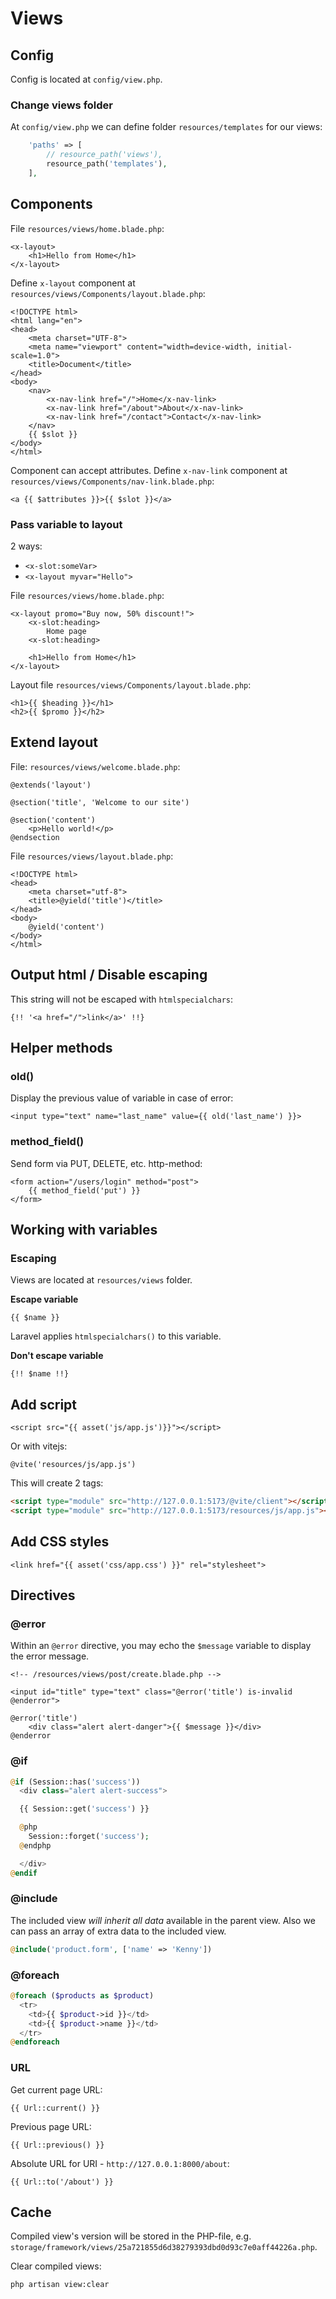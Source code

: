 # Views

## Config

Config is located at `config/view.php`.

### Change views folder

At `config/view.php` we can define folder `resources/templates` for our views:

```php
    'paths' => [
        // resource_path('views'),
        resource_path('templates'),
    ],
```


## Components

File `resources/views/home.blade.php`:

```blade
<x-layout>
    <h1>Hello from Home</h1>
</x-layout>
```

Define `x-layout` component at `resources/views/Components/layout.blade.php`:

```blade
<!DOCTYPE html>
<html lang="en">
<head>
    <meta charset="UTF-8">
    <meta name="viewport" content="width=device-width, initial-scale=1.0">
    <title>Document</title>
</head>
<body>
    <nav>
        <x-nav-link href="/">Home</x-nav-link>
        <x-nav-link href="/about">About</x-nav-link>
        <x-nav-link href="/contact">Contact</x-nav-link>
    </nav>
    {{ $slot }}
</body>
</html>
```

Component can accept attributes. Define `x-nav-link` component at `resources/views/Components/nav-link.blade.php`:

```blade
<a {{ $attributes }}>{{ $slot }}</a>
```

### Pass variable to layout

2 ways:

- `<x-slot:someVar>`
- `<x-layout myvar="Hello">`

File `resources/views/home.blade.php`:

```blade
<x-layout promo="Buy now, 50% discount!">
    <x-slot:heading>
        Home page
    <x-slot:heading>

    <h1>Hello from Home</h1>
</x-layout>
```

Layout file `resources/views/Components/layout.blade.php`:

```blade
<h1>{{ $heading }}</h1>
<h2>{{ $promo }}</h2>
```

## Extend layout

File: `resources/views/welcome.blade.php`:

```blade
@extends('layout')

@section('title', 'Welcome to our site')

@section('content')
    <p>Hello world!</p>
@endsection
```

File `resources/views/layout.blade.php`:

```blade
<!DOCTYPE html>
<head>
    <meta charset="utf-8">
    <title>@yield('title')</title>
</head>
<body>
    @yield('content')
</body>
</html>
```

## Output html / Disable escaping

This string will not be escaped with `htmlspecialchars`:

```blade
{!! '<a href="/">link</a>' !!}
```

## Helper methods

### old()

Display the previous value of variable in case of error:

```blade
<input type="text" name="last_name" value={{ old('last_name') }}>
```

### method_field()

Send form via PUT, DELETE, etc. http-method:

```blade
<form action="/users/login" method="post">
    {{ method_field('put') }}
</form>
```

## Working with variables

### Escaping

Views are located at `resources/views` folder.

**Escape variable**

```blade
{{ $name }}
```

Laravel applies `htmlspecialchars()` to this variable.

**Don't escape variable**

```blade
{!! $name !!}
```

## Add script

```blade
<script src="{{ asset('js/app.js')}}"></script>
```

Or with vitejs:

```blade
@vite('resources/js/app.js')
```
This will create 2 tags:

```html
<script type="module" src="http://127.0.0.1:5173/@vite/client"></script>
<script type="module" src="http://127.0.0.1:5173/resources/js/app.js"></script>
```

## Add CSS styles

```blade
<link href="{{ asset('css/app.css') }}" rel="stylesheet">
```

## Directives

### @error

Within an `@error` directive, you may echo the `$message` variable to display the error message.

```blade
<!-- /resources/views/post/create.blade.php -->

<input id="title" type="text" class="@error('title') is-invalid @enderror">

@error('title')
    <div class="alert alert-danger">{{ $message }}</div>
@enderror
```

### @if

```php
@if (Session::has('success'))
  <div class="alert alert-success">

  {{ Session::get('success') }}

  @php
    Session::forget('success');
  @endphp

  </div>
@endif
```

### @include

The included view *will inherit all data* available in the parent view.
Also we can pass an array of extra data to the included view.

```php
@include('product.form', ['name' => 'Kenny'])
```

### @foreach

```php
@foreach ($products as $product)
  <tr>
    <td>{{ $product->id }}</td>
    <td>{{ $product->name }}</td>
  </tr>
@endforeach
```

### URL

Get current page URL:

```blade
{{ Url::current() }}
```

Previous page URL:

```blade
{{ Url::previous() }}
```

Absolute URL for URI - `http://127.0.0.1:8000/about`:

```blade
{{ Url::to('/about') }}
```

## Cache

Compiled view's version will be stored in the PHP-file, e.g. `storage/framework/views/25a721855d6d38279393dbd0d93c7e0aff44226a.php`.

Clear compiled views:

```bash
php artisan view:clear
```
